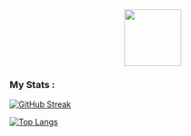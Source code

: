 <div id="header" align="center">
	<img src="https://media.giphy.com/media/M9gbBd9nbDrOTu1Mqx/giphy.gif" width="100"/>
</div>




### My Stats :
[![GitHub Streak](http://github-readme-streak-stats.herokuapp.com?user=CosmicPot4toe&theme=dark&background=000000)](https://git.io/streak-stats)

[![Top Langs](https://github-readme-stats.vercel.app/api/top-langs/?username=CosmicPot4toe&layout=compact&theme=vision-friendly-dark)](https://github.com/anuraghazra/github-readme-stats)
